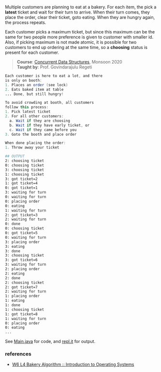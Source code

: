 Multiple customers are planning to eat at a
bakery. For each item, the pick a **latest**
ticket and wait for their turn to arrive. When
their turn comes, they place the order, clear
their ticket, goto eating. When they are hungry
again, the process repeats.

Each customer picks a maximum ticket, but since
this maximum can be the same for two people
more preference is given to customer with
smaller id. Also, if picking maximum is not
made atomic, it is possible for two customers
to end up ordering at the same time, so a
**choosing** status is present for each customer.

> **Course**: [Concurrent Data Structures], Monsoon 2020\
> **Taught by**: Prof. Govindarajulu Regeti

[Concurrent Data Structures]: https://github.com/iiithf/concurrent-data-structures

```java
Each customer is here to eat a lot, and there
is only on booth:
1. Places an order (see lock)
2. Eats baked item at table
... Done, but still hungry!
```

```java
To avoid crowding at booth, all customers
follow this process:
1. Pick latest ticket
2. For all other customers:
  a. Wait if they are choosing
  b. Wait if they have early ticket, or
  c. Wait if they came before you
3. Goto the booth and place order
```

```java
When done placing the order:
1. Throw away your ticket
```

```bash
## OUTPUT
2: choosing ticket
0: choosing ticket
3: choosing ticket
1: choosing ticket
3: got ticket=2
1: got ticket=4
0: got ticket=1
3: waiting for turn
0: waiting for turn
0: placing order
0: eating
1: waiting for turn
2: got ticket=3
2: waiting for turn
0: done
0: choosing ticket
0: got ticket=5
0: waiting for turn
3: placing order
3: eating
3: done
3: choosing ticket
3: got ticket=6
3: waiting for turn
2: placing order
2: eating
2: done
2: choosing ticket
2: got ticket=7
2: waiting for turn
1: placing order
1: eating
1: done
1: choosing ticket
1: got ticket=8
1: waiting for turn
0: placing order
0: eating
...
```

See [Main.java] for code, and [repl.it] for output.

[Main.java]: https://repl.it/@wolfram77/bakery-algorithm#Main.java
[repl.it]: https://bakery-algorithm.wolfram77.repl.run


### references

- [W6 L4 Bakery Algorithm :: Introduction to Operating Systems](https://www.youtube.com/watch?v=3pUScfud9Sg)
